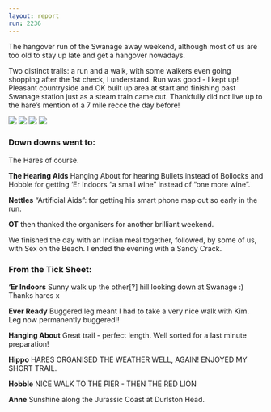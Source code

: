 ```yaml
---
layout: report
run: 2236
---
```


The hangover run of the Swanage away weekend, although most of us are too old to stay up late and get a hangover nowadays.

Two distinct trails: a run and a walk, with some walkers even going shopping after the 1st check, I understand. 
Run was good - I kept up! Pleasant countryside and OK built up area at start and finishing past Swanage station just as a steam train came out. Thankfully did not live up to the hare’s mention of a 7 mile recce the day before!

<img src="{{ '/assets/img/scribe/2236/2236_1.jpg' | prepend: site.baseurl }}" class="post-img">
<img src="{{ '/assets/img/scribe/2236/2236_2.jpg' | prepend: site.baseurl }}" class="post-img">
<img src="{{ '/assets/img/scribe/2236/2236_3.jpg' | prepend: site.baseurl }}" class="post-img">
<img src="{{ '/assets/img/scribe/2236/2236_4.jpg' | prepend: site.baseurl }}" class="post-img">

### Down downs went to:

The Hares of course.

__The Hearing Aids__ Hanging About for hearing Bullets instead of Bollocks and Hobble for getting ‘Er Indoors “a small wine” instead of “one more wine”.

__Nettles__  “Artificial Aids”:  for getting his smart phone map out so early in the run.

__OT__ then thanked the organisers for another brilliant weekend.

We finished the day with an Indian meal together, followed, by some of us, with Sex on the Beach. I ended the evening with a Sandy Crack.

### From the Tick Sheet:

__‘Er Indoors__ Sunny walk up the other[?] hill looking down at Swanage :) Thanks hares x

__Ever Ready__ Buggered leg meant I had to take a very nice walk with Kim. Leg now permanently buggered!!

__Hanging About__ Great trail - perfect length. Well sorted for a last minute preparation!

__Hippo__ HARES ORGANISED THE WEATHER WELL, AGAIN! ENJOYED MY SHORT TRAIL.

__Hobble__ NICE WALK TO THE PIER - THEN THE RED LION

__Anne__ Sunshine along the Jurassic Coast at Durlston Head.
